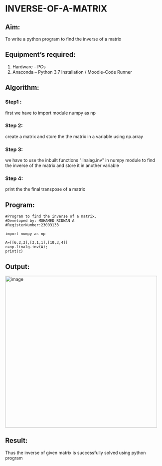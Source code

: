 # INVERSE-OF-A-MATRIX
## Aim:
To write a python program to find the inverse of a matrix
## Equipment’s required:
1. 	Hardware – PCs
2. 	Anaconda – Python 3.7 Installation / Moodle-Code Runner
## Algorithm:
### Step1 :
first we have to import module numpy as np
### Step 2: 
create a matrix and store the the matrix in a variable using np.array
### Step 3: 
we have to use the inbuilt functions "linalag.inv" in numpy module to find the inverse of the matrix and store it in another variable
### Step 4: 
print the the final transpose of a matrix
## Program:
```
#Program to find the inverse of a matrix.
#Developed by: MOHAMED RIDWAN A
#RegisterNumber:23003133

import numpy as np

A=[[6,2,3],[3,1,1],[10,3,4]]
c=np.linalg.inv(A);
print(c)
```
## Output:
<img width="487" alt="image" src="https://github.com/MOHAMEDRIDWAN/INVERSE-OF-A-MATRIX/assets/146993368/8d4a53d2-73d5-47a8-bd0b-d3f9782e24a1">



## Result:
Thus the inverse of given matrix is successfully solved using python program

